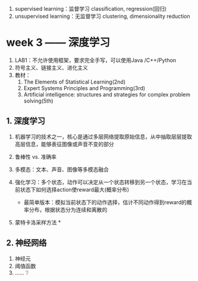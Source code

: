 1. supervised learning：监督学习 classification, regression(回归)
2. unsupervised learning：无监督学习 clustering, dimensionality reduction



# week 3 —— 深度学习

1. LAB1：不允许使用框架，要求完全手写，可以使用Java /C++/Python
2. 符号主义、链接主义、进化主义
3. 教材：
   1. The Elements of Statistical Learning(2nd)
   2. Expert Systems Principles and Programming(3rd)
   3. Artificial intelligence: structures and strategies for complex problem solving(5th)



## 1. 深度学习

1. 机器学习的技术之一，核心是通过多层网络提取原始信息，从中抽取层层提取高层信息，能够表征图像或声音不变的部分

2. 鲁棒性 vs. 准确率
3. 多模态：文本、声音、图像等多模态融合
4. 强化学习：多个状态，动作可以决定从一个状态转移到另一个状态，学习在当前状态下如何选择action使reward最大(概率分布)
   - 最简单版本：模拟当前状态下的动作选择，估计不同动作得到reward的概率分布，根据状态分为连续和离散的
5. 蒙特卡洛采样方法 *



## 2. 神经网络

1. 神经元
2. 阈值函数
3. …… :grey_question:

